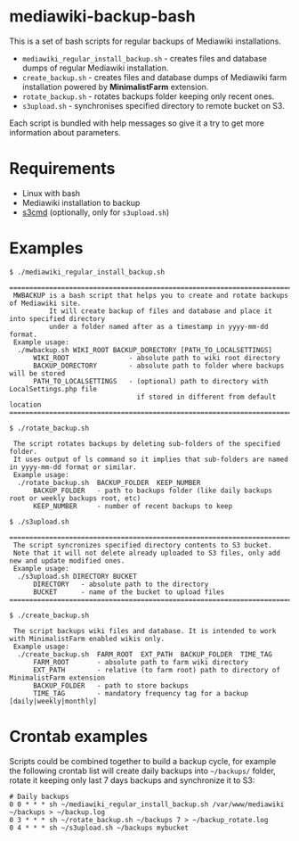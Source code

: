 # mediawiki-backup-bash

This is a set of bash scripts for regular backups of Mediawiki installations.

* `mediawiki_regular_install_backup.sh` - creates files and database dumps of regular Mediawiki installation.
* `create_backup.sh` - creates files and database dumps of Mediawiki farm installation powered by **MinimalistFarm** extension.
* `rotate_backup.sh` - rotates backups folder keeping only recent ones.
* `s3upload.sh` - synchronises specified directory to remote bucket on S3.

Each script is bundled with help messages so give it a try to get more information about parameters.

# Requirements

* Linux with bash
* Mediawiki installation to backup
* [s3cmd](https://s3tools.org/s3cmd) (optionally, only for `s3upload.sh`)

# Examples

```
$ ./mediawiki_regular_install_backup.sh

====================================================================================
 MWBACKUP is a bash script that helps you to create and rotate backups of Mediawiki site.
          It will create backup of files and database and place it into specified directory
          under a folder named after as a timestamp in yyyy-mm-dd format.
 Example usage:
  ./mwbackup.sh WIKI_ROOT BACKUP_DORECTORY [PATH_TO_LOCALSETTINGS]
      WIKI_ROOT               - absolute path to wiki root directory
      BACKUP_DORECTORY        - absolute path to folder where backups will be stored
      PATH_TO_LOCALSETTINGS   - (optional) path to directory with LocalSettings.php file
                                if stored in different from default location
====================================================================================
```

```
$ ./rotate_backup.sh

 The script rotates backups by deleting sub-folders of the specified folder.
 It uses output of ls command so it implies that sub-folders are named in yyyy-mm-dd format or similar.
 Example usage:
  ./rotate_backup.sh  BACKUP_FOLDER  KEEP_NUMBER
      BACKUP_FOLDER   - path to backups folder (like daily backups root or weekly backups root, etc)
      KEEP_NUMBER     - number of recent backups to keep
```

```
$ ./s3upload.sh 

====================================================================================
 The script syncronizes specified directory contents to S3 bucket.
 Note that it will not delete already uploaded to S3 files, only add new and update modified ones.
 Example usage:
  ./s3upload.sh DIRECTORY BUCKET
      DIRECTORY   - absolute path to the directory
      BUCKET      - name of the bucket to upload files
====================================================================================
```

```
$ ./create_backup.sh 

 The script backups wiki files and database. It is intended to work with MinimalistFarm enabled wikis only.
 Example usage:
  ./create_backup.sh  FARM_ROOT  EXT_PATH  BACKUP_FOLDER  TIME_TAG
      FARM_ROOT       - absolute path to farm wiki directory
      EXT_PATH        - relative (to farm root) path to directory of MinimalistFarm extension
      BACKUP_FOLDER   - path to store backups
      TIME_TAG        - mandatory frequency tag for a backup [daily|weekly|monthly]
```

# Crontab examples

Scripts could be combined together to build a backup cycle, for example the following crontab list will create daily backups into `~/backups/` folder, rotate it keeping only last 7 days backups and synchronize it to S3:

```cron
# Daily backups
0 0 * * * sh ~/mediawiki_regular_install_backup.sh /var/www/mediawiki ~/backups > ~/backup.log
0 3 * * * sh ~/rotate_backup.sh ~/backups 7 > ~/backup_rotate.log
0 4 * * * sh ~/s3upload.sh ~/backups mybucket
```
